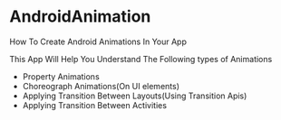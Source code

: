 # AndroidAnimation
How To Create Android Animations In Your App

This App Will Help You Understand The Following types of Animations

- Property Animations
- Choreograph Animations(On UI elements)
- Applying Transition Between Layouts(Using Transition Apis)
- Applying Transition Between Activities
